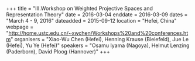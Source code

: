 +++
title = "III.Workshop on Weighted Projective Spaces and Representation Theory"
date = 2016-03-04
enddate = 2016-03-09
dates = "March 4 - 9, 2016"
dateadded = 2015-09-12
location = "Hefei, China"
webpage = "http://home.ustc.edu.cn/~xwchen/Workshops%20and%20conferences.htm"
organisers = "Xiao-Wu Chen (Hefei), Henning Krause (Bielefeld), Jue Le (Hefei), Yu Ye (Hefei)"
speakers = "Osamu Iyama (Nagoya), Helmut Lenzing (Paderborn), David Ploog (Hannover)"
+++
